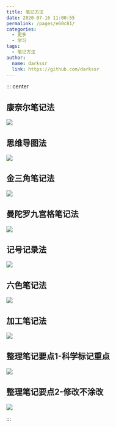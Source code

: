 ```yaml
---
title: 笔记方法
date: 2020-07-16 11:00:55
permalink: /pages/e60c81/
categories:
  - 更多
  - 学习
tags:
  - 笔记方法
author:
  name: darkssr
  link: https://github.com/darkssr
---
```


::: center

## 康奈尔笔记法
![](https://cdn.staticaly.com/gh/darkssr/image_store/blog/20200716105752.jpg)

## 思维导图法
![](https://cdn.staticaly.com/gh/darkssr/image_store/blog/20200716105747.jpg)

## 金三角笔记法
![](https://cdn.staticaly.com/gh/darkssr/image_store/blog/20200716105753.jpg)

## 曼陀罗九宫格笔记法
![](https://cdn.staticaly.com/gh/darkssr/image_store/blog/20200716105748.jpg)

## 记号记录法
![](https://cdn.staticaly.com/gh/darkssr/image_store/blog/20200716105749.jpg)

## 六色笔记法
![](https://cdn.staticaly.com/gh/darkssr/image_store/blog/20200716105750.jpg)

## 加工笔记法
![](https://cdn.staticaly.com/gh/darkssr/image_store/blog/20200716105751.jpg)

## 整理笔记要点1-科学标记重点
![](https://cdn.staticaly.com/gh/darkssr/image_store/blog/20200716105746.jpg)

## 整理笔记要点2-修改不涂改
![](https://cdn.staticaly.com/gh/darkssr/image_store/blog/20200716105745.jpg)

:::
